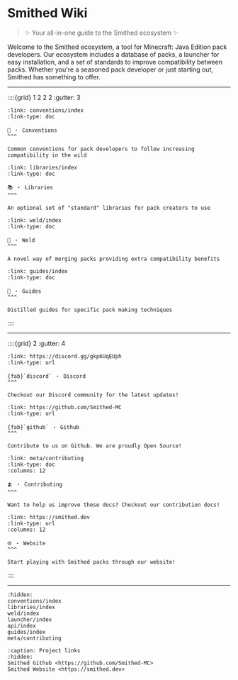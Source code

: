 # **Smithed Wiki**
> ✨ Your all-in-one guide to the Smithed ecosystem ✨

Welcome to the Smithed ecosystem, a tool for Minecraft: Java Edition pack developers. Our ecosystem includes a database of packs, a launcher for easy installation, and a set of standards to improve compatibility between packs. Whether you're a seasoned pack developer or just starting out, Smithed has something to offer.

-----

::::{grid} 1 2 2 2
:gutter: 3

```{grid-item-card}
:link: conventions/index
:link-type: doc

📙 ・ Conventions
^^^

Common conventions for pack developers to follow increasing compatibility in the wild
```

```{grid-item-card}
:link: libraries/index
:link-type: doc

📚 ・ Libraries
^^^

An optional set of "standard" libraries for pack creators to use
```

```{grid-item-card}
:link: weld/index
:link-type: doc

🔧 ・ Weld
^^^

A novel way of merging packs providing extra compatibility benefits
```

```{grid-item-card}
:link: guides/index
:link-type: doc

📝 ・ Guides
^^^

Distilled guides for specific pack making techniques
```

::::

-----

::::{grid} 2
:gutter: 4

```{grid-item-card}
:link: https://discord.gg/gkp6UqEUph
:link-type: url

{fab}`discord` ・ Discord
^^^

Checkout our Discord community for the latest updates!
```

```{grid-item-card}
:link: https://github.com/Smithed-MC
:link-type: url

{fab}`github` ・ Github
^^^

Contribute to us on Github. We are proudly Open Source!
```

```{grid-item-card}
:link: meta/contributing
:link-type: doc
:columns: 12

🫂 ・ Contributing
^^^

Want to help us improve these docs? Checkout our contribution docs!
```

```{grid-item-card}
:link: https://smithed.dev
:link-type: url
:columns: 12

🌐 ・ Website
^^^

Start playing with Smithed packs through our website!
```

::::

-----

```{toctree}
:hidden:
conventions/index
libraries/index
weld/index
launcher/index
api/index
guides/index
meta/contributing
```


```{toctree}
:caption: Project links
:hidden:
Smithed Github <https://github.com/Smithed-MC>
Smithed Website <https://smithed.dev>
```
